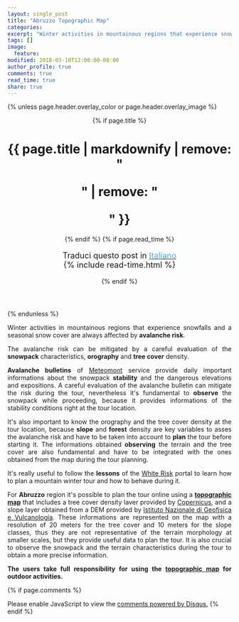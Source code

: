 ```yaml
---
layout: single_post
title: "Abruzzo Topographic Map"
categories:
excerpt: "Winter activities in mountainous regions that experience snowfalls and a seasonal snow cover..."
tags: []
image:
  feature:
modified: 2018-03-10T12:00:00-00:00 
author_profile: true
comments: true
read_time: true
share: true
---
```

{% unless page.header.overlay_color or page.header.overlay_image %}
<header>
  {% if page.title %}<h1 class="page__title" itemprop="headline">{{ page.title | markdownify | remove: "<p>" | remove: "</p>" }}</h1>{% endif %}
  {% if page.read_time %}
    <p style="font-size:18px" class="page__meta">
      <i class="fa fa-language" aria-hidden="true"></i> Traduci questo post in <a href="{{ site.url }}{{ site.baseurl }}/_posts-ita/2018-03-10-abruzzomap-ita"><font color="#54ADC8">Italiano</font></a><BR>
      <i class="fa fa-clock-o" aria-hidden="true"></i> {% include read-time.html %}
    </p>
  {% endif %}
</header>
{% endunless %} 

<p style="text-align: justify;">
Winter activities in mountainous regions that experience snowfalls and a seasonal snow cover are always affected by <b>avalanche risk</b>.

<p style="text-align: justify;">
The avalanche risk can be mitigated by a careful evaluation of the <b>snowpack</b> characteristics, <b>orography</b> and <b>tree cover</b> density.

<p style="text-align: justify;">
<b>Avalanche bulletins</b> of <a href="http://www.meteomont.gov.it/infoMeteo/stampaBollettinoStampa.do?settore=D" target="_blank">Meteomont</a> service provide daily important informations about the snowpack <b>stability</b> and the dangerous elevations and expositions. A careful evaluation of the avalanche bulletin can mitigate the risk during the tour, nevertheless it's fundamental to <b>observe</b> the snowpack while proceeding, because it provides informations of the stability conditions right at the tour location.

<p style="text-align: justify;">
It's also important to know the orography and the tree cover density at the tour location, because <b>slope</b> and <b>forest</b> density are key variables to asses the avalanche risk and have to be taken into account to <b>plan</b> the tour before starting it. The informations obtained <b>observing</b> the terrain and the tree cover are also fundamental and have to be integrated with the ones obtained from the map during the tour planning.

<p style="text-align: justify;">
It's really useful to follow the <b>lessons</b> of the <a href="https://www.whiterisk.ch/it/" target="_blank">White Risk</a> portal to learn how to plan a mountain winter tour and how to behave during it.

<p style="text-align: justify;">
For <b>Abruzzo</b> region it's possible to plan the tour online using a <a href="https://edrap.github.io/leaflet/abruzzomap.html" target="_blank"><b>topographic map</b></a> that includes a tree cover density laver provided by <a href="https://land.copernicus.eu/pan-european/high-resolution-layers/forests/tree-cover-density" target="_blank">Copernicus</a>, and a slope layer obtained from a DEM provided by <a href="http://tinitaly.pi.ingv.it/" target="_blank">Istituto NazionaIe di Geofisica e Vulcanologia</a>. These informations are represented on the map with a resolution of 20 meters for the tree cover and 10 meters for the slope classes, thus they are not representative of the terrain morphology at smaller scales, but they provide useful data to plan the tour. It is also crucial to observe the snowpack and the terrain characteristics during the tour to obtain a more precise information.

<p style="text-align: justify;">
<b>The users take full responsibility for using the <a href="https://edrap.github.io/leaflet/abruzzomap.html" target="_blank">topographic map</a> for outdoor activities.</b>

<!--
<div style="width: 100%; height: 100%; margin: 0 auto;">
<div style="position: relative; padding-top: 60%;"><iframe style="position: absolute; top: 0; left: 0; width: 100%; height: 100%;" src="https://edrap.github.io/leaflet/abruzzomap.html" frameborder="0" allowfullscreen="allowfullscreen"></iframe></div>
</div>
-->

{% if page.comments %}
<div id="disqus_thread"></div>
<script id="dsq-count-scr" src="//https-edrap-github-io.disqus.com/count.js" async></script>
<script>
/**
*  RECOMMENDED CONFIGURATION VARIABLES: EDIT AND UNCOMMENT THE SECTION BELOW TO INSERT DYNAMIC VALUES FROM YOUR PLATFORM OR CMS.
*  LEARN WHY DEFINING THESE VARIABLES IS IMPORTANT: https://disqus.com/admin/universalcode/#configuration-variables*/
/*
var disqus_config = function () {
this.page.url = page.url;  // Replace PAGE_URL with your page's canonical URL variable
this.page.identifier = page.id; // Replace PAGE_IDENTIFIER with your page's unique identifier variable
};
*/
(function() { // DON'T EDIT BELOW THIS LINE
var d = document, s = d.createElement('script');
s.src = 'https://https-edrap-github-io.disqus.com/embed.js';
s.setAttribute('data-timestamp', +new Date());
(d.head || d.body).appendChild(s);
})();
</script>
<noscript>Please enable JavaScript to view the <a href="https://disqus.com/?ref_noscript">comments powered by Disqus.</a></noscript>
{% endif %}
